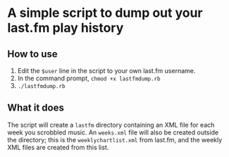 # A simple script to dump out your last.fm play history

## How to use

1. Edit the `$user` line in the script to your own last.fm username.
1. In the command prompt, `chmod +x lastfmdump.rb`
1. `./lastfmdump.rb`

## What it does

The script will create a `lastfm` directory containing an
<abbr class='smallcaps'>XML</abbr> file for each week you scrobbled music. An
`weeks.xml` file will also be created outside the directory; this is the
`weeklychartlist.xml` from last.fm, and the weekly
<abbr class='smallcaps'>XML</abbr> files are created from this list.
